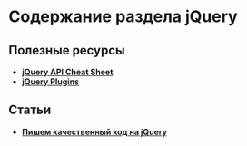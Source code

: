 Содержание раздела jQuery
=========================

## Полезные ресурсы
* **[jQuery API Cheat Sheet](http://jqapi.ru/)**
* **[jQuery Plugins](https://github.com/uran1980/web-dev-blog/blob/master/JavaScript/jQuery/jQueryPlugins.md)**

## Статьи
* **[Пишем качественный код на jQuery](http://frontender.info/writing-better-jquery-code/)**
